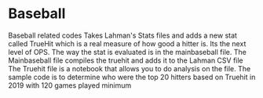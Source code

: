# Baseball
Baseball related codes
Takes Lahman's Stats files and adds a new stat called TrueHit which is a real measure of how good a hitter is. Its the next level of OPS. The way the stat is evaluated is in the mainbaseball file.
The Mainbaseball file compiles the truehit and adds it to the Lahman CSV file
The Truehit file is a notebook that allows you to do analysis on the file. The sample code is to determine who were the top 20 hitters based on Truehit in 2019 with 120 games played minimum
